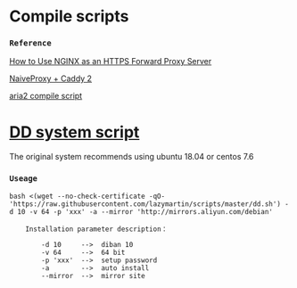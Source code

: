 # Compile scripts
### `Reference`
[How to Use NGINX as an HTTPS Forward Proxy Server](https://www.alibabacloud.com/blog/how-to-use-nginx-as-an-https-forward-proxy-server_595799)

[NaiveProxy + Caddy 2](https://www.oilandfish.com/posts/naiveproxy-caddy-2.html)

[aria2 compile script](https://github.com/q3aql/aria2-static-builds)

# [DD system script](https://github.com/veip007/dd)

The original system recommends using ubuntu 18.04 or centos 7.6

### `Useage`
```
bash <(wget --no-check-certificate -qO- 'https://raw.githubusercontent.com/lazymartin/scripts/master/dd.sh') -d 10 -v 64 -p 'xxx' -a --mirror 'http://mirrors.aliyun.com/debian'

    Installation parameter description：  

        -d 10     -->  diban 10  
        -v 64     -->  64 bit  
        -p 'xxx'  -->  setup password
        -a        -->  auto install  
        --mirror  -->  mirror site  
```
